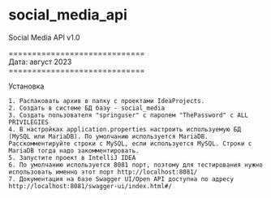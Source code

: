 # social_media_api
Social Media API v1.0

=============================<br>
Дата: август 2023<br>
=============================<br>

Установка
~~~~~~~~~
1. Распаковать архив в папку с проектами IdeaProjects.
2. Создать в системе БД базу - social_media
3. Создать пользователя "springuser" с паролем "ThePassword" с ALL PRIVILEGIES
4. В настройках application.properties настроить используемую БД (MySQL или MariaDB). По умолчанию используется MariaDB. Расскомментируйте строки с MySQL, если используется MySQL. Строки с MariaDB тогда надо закомментировать.
5. Запустите проект в IntelliJ IDEA
6. По умолчанию используется 8081 порт, поэтому для тестирования нужно использовать именно этот порт http://localhost:8081/
7. Документация на базе Swagger UI/Open API доступна по адресу http://localhost:8081/swagger-ui/index.html#/
